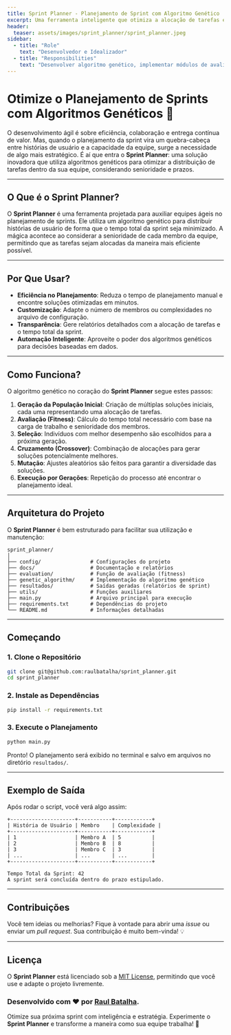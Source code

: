 ```yaml
---
title: Sprint Planner - Planejamento de Sprint com Algoritmo Genético
excerpt: Uma ferramenta inteligente que otimiza a alocação de tarefas em sprints utilizando algoritmos genéticos.
header:
  teaser: assets/images/sprint_planner/sprint_planner.jpeg
sidebar:
  - title: "Role"
    text: "Desenvolvedor e Idealizador"
  - title: "Responsibilities"
    text: "Desenvolver algoritmo genético, implementar módulos de avaliação e otimização, e criar relatórios para o planejamento de sprints."
---
```


# Otimize o Planejamento de Sprints com Algoritmos Genéticos 🚀

O desenvolvimento ágil é sobre eficiência, colaboração e entrega contínua de valor. Mas, quando o planejamento da sprint vira um quebra-cabeça entre histórias de usuário e a capacidade da equipe, surge a necessidade de algo mais estratégico. É aí que entra o **Sprint Planner**: uma solução inovadora que utiliza algoritmos genéticos para otimizar a distribuição de tarefas dentro da sua equipe, considerando senioridade e prazos.

---

## **O Que é o Sprint Planner?**

O **Sprint Planner** é uma ferramenta projetada para auxiliar equipes ágeis no planejamento de sprints. Ele utiliza um algoritmo genético para distribuir histórias de usuário de forma que o tempo total da sprint seja minimizado. A mágica acontece ao considerar a senioridade de cada membro da equipe, permitindo que as tarefas sejam alocadas da maneira mais eficiente possível.

---

## **Por Que Usar?**

- **Eficiência no Planejamento**: Reduza o tempo de planejamento manual e encontre soluções otimizadas em minutos.  
- **Customização**: Adapte o número de membros ou complexidades no arquivo de configuração.  
- **Transparência**: Gere relatórios detalhados com a alocação de tarefas e o tempo total da sprint.  
- **Automação Inteligente**: Aproveite o poder dos algoritmos genéticos para decisões baseadas em dados.

---

## **Como Funciona?**

O algoritmo genético no coração do **Sprint Planner** segue estes passos:

1. **Geração da População Inicial**: Criação de múltiplas soluções iniciais, cada uma representando uma alocação de tarefas.  
2. **Avaliação (Fitness)**: Cálculo do tempo total necessário com base na carga de trabalho e senioridade dos membros.  
3. **Seleção**: Indivíduos com melhor desempenho são escolhidos para a próxima geração.  
4. **Cruzamento (Crossover)**: Combinação de alocações para gerar soluções potencialmente melhores.  
5. **Mutação**: Ajustes aleatórios são feitos para garantir a diversidade das soluções.  
6. **Execução por Gerações**: Repetição do processo até encontrar o planejamento ideal.

---

## **Arquitetura do Projeto**

O **Sprint Planner** é bem estruturado para facilitar sua utilização e manutenção:

```
sprint_planner/
│
├── config/                # Configurações do projeto
├── docs/                  # Documentação e relatórios
├── evaluation/            # Função de avaliação (fitness)
├── genetic_algorithm/     # Implementação do algoritmo genético
├── resultados/            # Saídas geradas (relatórios de sprint)
├── utils/                 # Funções auxiliares
├── main.py                # Arquivo principal para execução
├── requirements.txt       # Dependências do projeto
└── README.md              # Informações detalhadas
```

---

## **Começando**

### **1. Clone o Repositório**

```bash
git clone git@github.com:raulbatalha/sprint_planner.git
cd sprint_planner
```

### **2. Instale as Dependências**

```bash
pip install -r requirements.txt
```

### **3. Execute o Planejamento**

```bash
python main.py
```

Pronto! O planejamento será exibido no terminal e salvo em arquivos no diretório `resultados/`.

---

## **Exemplo de Saída**

Após rodar o script, você verá algo assim:

```
+---------------------+-----------+------------+
| História de Usuário | Membro    | Complexidade |
+---------------------+-----------+------------+
| 1                   | Membro A  | 5          |
| 2                   | Membro B  | 8          |
| 3                   | Membro C  | 3          |
| ...                 | ...       | ...        |
+---------------------+-----------+------------+

Tempo Total da Sprint: 42
A sprint será concluída dentro do prazo estipulado.
```

---

## **Contribuições**

Você tem ideias ou melhorias? Fique à vontade para abrir uma *issue* ou enviar um *pull request*. Sua contribuição é muito bem-vinda! 💡

---

## **Licença**

O **Sprint Planner** está licenciado sob a [MIT License](LICENSE), permitindo que você use e adapte o projeto livremente.  

### Desenvolvido com ❤️ por [Raul Batalha](https://github.com/raulbatalha).

Otimize sua próxima sprint com inteligência e estratégia. Experimente o **Sprint Planner** e transforme a maneira como sua equipe trabalha! 🚀